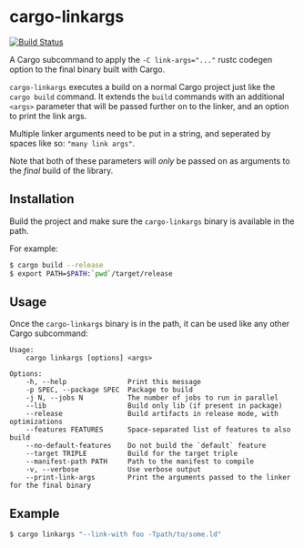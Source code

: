 # cargo-linkargs
[![Build Status](https://travis-ci.org/RustyGecko/cargo-linkargs.svg)](https://travis-ci.org/RustyGecko/cargo-linkargs)

A Cargo subcommand to apply the `-C link-args="..."` rustc codegen option to the final binary built with Cargo.

`cargo-linkargs` executes a build on a normal Cargo project just like the `cargo build` command.
It extends the `build` commands with an additional `<args>` parameter that will be passed further
on to the linker, and an option to print the link args.

Multiple linker arguments need to be put in a string, and seperated by spaces like so: `"many link args"`.

Note that both of these parameters will *only* be passed on as arguments to the *final* build of the library.


## Installation
Build the project and make sure the `cargo-linkargs` binary is available in the path.

For example:
```bash
$ cargo build --release
$ export PATH=$PATH:`pwd`/target/release
```
## Usage
Once the `cargo-linkargs` binary is in the path, it can be used like any other Cargo subcommand:

```
Usage:
    cargo linkargs [options] <args>

Options:
    -h, --help               Print this message
    -p SPEC, --package SPEC  Package to build
    -j N, --jobs N           The number of jobs to run in parallel
    --lib                    Build only lib (if present in package)
    --release                Build artifacts in release mode, with optimizations
    --features FEATURES      Space-separated list of features to also build
    --no-default-features    Do not build the `default` feature
    --target TRIPLE          Build for the target triple
    --manifest-path PATH     Path to the manifest to compile
    -v, --verbose            Use verbose output
    --print-link-args        Print the arguments passed to the linker for the final binary
```

## Example
```bash
$ cargo linkargs "--link-with foo -Tpath/to/some.ld"
```

